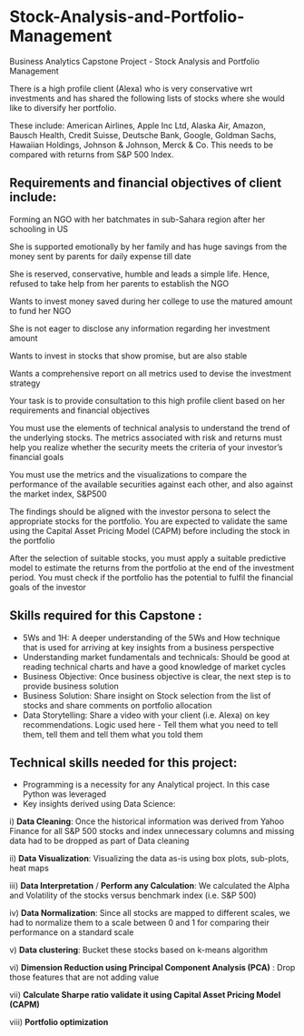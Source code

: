 # Stock-Analysis-and-Portfolio-Management

Business Analytics Capstone Project - Stock Analysis and Portfolio Management

There is a high profile client (Alexa) who is very conservative wrt investments and has shared the following lists of stocks where she would like to diversify her portfolio.

These include: American Airlines, Apple Inc Ltd, Alaska Air, Amazon, Bausch Health, Credit Suisse, Deutsche Bank, Google, Goldman Sachs, Hawaiian Holdings, Johnson & Johnson, Merck & Co. This needs to be compared with returns from S&P 500 Index.

## Requirements and financial objectives of client include:
Forming an NGO with her batchmates in sub-Sahara region after her schooling in US

She is supported emotionally by her family and has huge savings from the money sent by parents for daily expense till date

She is reserved, conservative, humble and leads a simple life. Hence, refused to take help from her parents to establish the NGO

Wants to invest money saved during her college to use the matured amount to fund her NGO

She is not eager to disclose any information regarding her investment amount

Wants to invest in stocks that show promise, but are also stable

Wants a comprehensive report on all metrics used to devise the investment strategy

Your task is to provide consultation to this high profile client based on her requirements and financial objectives

You must use the elements of technical analysis to understand the trend of the underlying stocks. The metrics associated with risk and returns must help you realize whether the security meets the criteria of your investor’s financial goals

You must use the metrics and the visualizations to compare the performance of the available securities against each other, and also against the market index, S&P500

The findings should be aligned with the investor persona to select the appropriate stocks for the portfolio. You are expected to validate the same using the Capital Asset Pricing Model (CAPM) before including the stock in the portfolio

After the selection of suitable stocks, you must apply a suitable predictive model to estimate the returns from the portfolio at the end of the investment period. You must check if the portfolio has the potential to fulfil the financial goals of the investor

## Skills required for this Capstone :
- 5Ws and 1H: A deeper understanding of the 5Ws and How technique that is used for arriving at key insights from a business perspective
- Understanding market fundamentals and technicals: Should be good at reading technical charts and have a good knowledge of market cycles
- Business Objective: Once business objective is clear, the next step is to provide business solution
- Business Solution: Share insight on Stock selection from the list of stocks and share comments on portfolio allocation
- Data Storytelling: Share a video with your client (i.e. Alexa) on key recommendations. Logic used here - Tell them what you need to tell them, tell them and tell them what you told them

## Technical skills needed for this project:
- Programming is a necessity for any Analytical project. In this case Python was leveraged
- Key insights derived using Data Science:

i) **Data Cleaning**: Once the historical information was derived from Yahoo Finance for all S&P 500 stocks and index unnecessary columns and missing data had to be dropped as part of Data cleaning

ii) **Data Visualization**: Visualizing the data as-is using box plots, sub-plots, heat maps

iii) **Data Interpretation** / **Perform any Calculation**: We calculated the Alpha and Volatility of the stocks versus benchmark index (i.e. S&P 500)

iv) **Data Normalization**: Since all stocks are mapped to different scales, we had to normalize them to a scale between 0 and 1 for comparing their performance on a standard scale

v) **Data clustering**: Bucket these stocks based on k-means algorithm

vi) **Dimension Reduction using Principal Component Analysis (PCA)** : Drop those features that are not adding value

vii) **Calculate Sharpe ratio validate it using Capital Asset Pricing Model (CAPM)**

viii) **Portfolio optimization**


